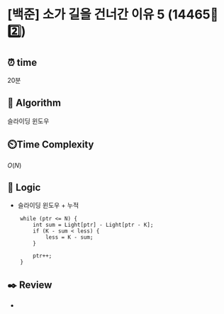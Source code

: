 # [백준] 소가 길을 건너간 이유 5 (14465🩶2️⃣)

## ⏰  **time**

20분

## :pushpin: **Algorithm**

슬라이딩 윈도우

## ⏲️**Time Complexity**

$O(N)$

## :round_pushpin: **Logic**

- 슬라이딩 윈도우 + 누적
```
	while (ptr <= N) {
		int sum = Light[ptr] - Light[ptr - K];
		if (K - sum < less) {
			less = K - sum;
		}

		ptr++;
	}
```
  

## :black_nib: **Review**

- 
